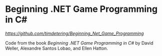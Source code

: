 # Beginning .NET Game Programming in C# #

*<https://github.com/timdetering/Beginning_Net_Game_Programming>*

Code from the book *Beginning .NET Game Programming in C#* by David Weller, Alexandre Santos Lobao, and Ellen Hatton.
